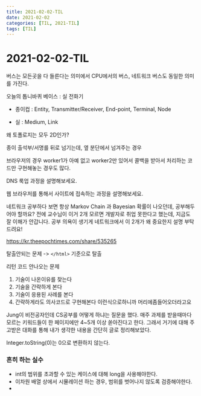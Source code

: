 ```yaml
---
title: 2021-02-02-TIL
date: 2021-02-02
categories: [TIL, 2021-TIL]
tags: [TIL]
---
```


# 2021-02-02-TIL

버스는 모든곳을 다 들른다는 의미에서 CPU에서의 버스, 네트워크 버스도 동일한 의미를 가진다.

오늘의 톱니바퀴 베이스 : 실 전화기

- 종이컵 : Entity, Transmitter/Receiver, End-point, Terminal, Node

- 실 : Medium, Link



왜 토폴로지는 모두 2D인가?

종이 출석부/서명를 뒤로 넘기는데, 옆 분단에서 넘겨주는 경우



브라우저의 경우 worker1가 아예 없고 worker2만 있어서 콜백을 받아서 처리하는 코드만 구현해놓는 경우도 많다.

DNS 룩업 과정을 설명해보세요.

웹 브라우저를 통해서 사이트에 접속하는 과정을 설명해보세요.

네트워크 공부하다 보면 항상 Markov Chain 과 Bayesian 확률이 나오던데, 공부해두어야 할까요? 전에 교수님이 이거 2개 모르면 개발자로 취업 못한다고 했는데, 지금도 잘 이해가 안갑니다. 공부 의욕이 생기게 네트워크에서 이 2개가 왜 중요한지 설명 부탁드려요! 

https://kr.theepochtimes.com/share/535265



탈출안되는 문제 -> `</html>` 기준으로 탈출

리턴 코드 안나오는 문제

1. 기술이 나온이유를 찾는다
2. 기술을 간략하게 본다
3. 기술이 응용된 사례를 본다
4. 간략하게라도 의사코드로 구현해본다
이런식으로하니까 머리에좀들어오더라고요

Jung이 비전공자인데 CS공부를 어떻게 하냐는 질문을 했다. 매주 과제를 받을때마다 모르는 키워드들이 한 페이지에만 4~5개 이상 쏟아진다고 한다. 그래서 거기에 대해 주고받은 대화를 통해 내가 생각한 내용을 간단히 글로 정리해보았다.

Integer.toString(0)는 0으로 변환하지 않는다.

### 흔히 하는 실수

- int의 범위를 초과할 수 있는 케이스에 대해 long을 사용해야한다.
- 이차원 배열 상에서 시뮬레이션 하는 경우, 범위를 벗어나지 않도록 검증해야한다.
- 

